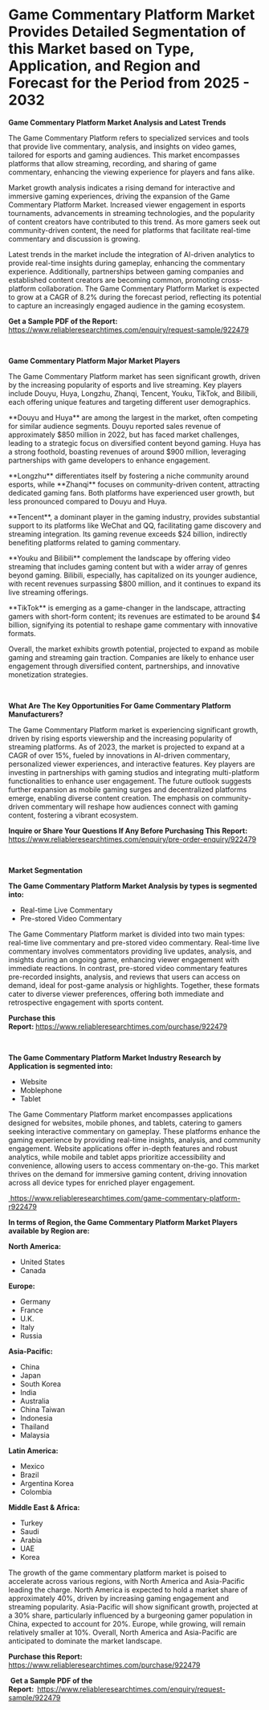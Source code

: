 <p><h1>Game Commentary Platform Market Provides Detailed Segmentation of this Market based on Type, Application, and Region and Forecast for the Period from 2025 - 2032</h1></p><p><strong>Game Commentary Platform Market Analysis and Latest Trends</strong></p>
<p><p>The Game Commentary Platform refers to specialized services and tools that provide live commentary, analysis, and insights on video games, tailored for esports and gaming audiences. This market encompasses platforms that allow streaming, recording, and sharing of game commentary, enhancing the viewing experience for players and fans alike.</p><p>Market growth analysis indicates a rising demand for interactive and immersive gaming experiences, driving the expansion of the Game Commentary Platform Market. Increased viewer engagement in esports tournaments, advancements in streaming technologies, and the popularity of content creators have contributed to this trend. As more gamers seek out community-driven content, the need for platforms that facilitate real-time commentary and discussion is growing.</p><p>Latest trends in the market include the integration of AI-driven analytics to provide real-time insights during gameplay, enhancing the commentary experience. Additionally, partnerships between gaming companies and established content creators are becoming common, promoting cross-platform collaboration. The Game Commentary Platform Market is expected to grow at a CAGR of 8.2% during the forecast period, reflecting its potential to capture an increasingly engaged audience in the gaming ecosystem.</p></p>
<p><strong>Get a Sample PDF of the Report:&nbsp;</strong> <a href="https://www.reliableresearchtimes.com/enquiry/request-sample/922479?utm_campaign=3494&utm_medium=2&utm_source=Github&utm_content=ia&utm_term=18042025&utm_id=game-commentary-platform">https://www.reliableresearchtimes.com/enquiry/request-sample/922479</a></p>
<p>&nbsp;</p>
<p><strong>Game Commentary Platform Major Market Players</strong></p>
<p><p>The Game Commentary Platform market has seen significant growth, driven by the increasing popularity of esports and live streaming. Key players include Douyu, Huya, Longzhu, Zhanqi, Tencent, Youku, TikTok, and Bilibili, each offering unique features and targeting different user demographics.</p><p>**Douyu and Huya** are among the largest in the market, often competing for similar audience segments. Douyu reported sales revenue of approximately $850 million in 2022, but has faced market challenges, leading to a strategic focus on diversified content beyond gaming. Huya has a strong foothold, boasting revenues of around $900 million, leveraging partnerships with game developers to enhance engagement.</p><p>**Longzhu** differentiates itself by fostering a niche community around esports, while **Zhanqi** focuses on community-driven content, attracting dedicated gaming fans. Both platforms have experienced user growth, but less pronounced compared to Douyu and Huya.</p><p>**Tencent**, a dominant player in the gaming industry, provides substantial support to its platforms like WeChat and QQ, facilitating game discovery and streaming integration. Its gaming revenue exceeds $24 billion, indirectly benefiting platforms related to gaming commentary.</p><p>**Youku and Bilibili** complement the landscape by offering video streaming that includes gaming content but with a wider array of genres beyond gaming. Bilibili, especially, has capitalized on its younger audience, with recent revenues surpassing $800 million, and it continues to expand its live streaming offerings.</p><p>**TikTok** is emerging as a game-changer in the landscape, attracting gamers with short-form content; its revenues are estimated to be around $4 billion, signifying its potential to reshape game commentary with innovative formats.</p><p>Overall, the market exhibits growth potential, projected to expand as mobile gaming and streaming gain traction. Companies are likely to enhance user engagement through diversified content, partnerships, and innovative monetization strategies.</p></p>
<p>&nbsp;</p>
<p><strong>What Are The Key Opportunities For Game Commentary Platform Manufacturers?</strong></p>
<p><p>The Game Commentary Platform market is experiencing significant growth, driven by rising esports viewership and the increasing popularity of streaming platforms. As of 2023, the market is projected to expand at a CAGR of over 15%, fueled by innovations in AI-driven commentary, personalized viewer experiences, and interactive features. Key players are investing in partnerships with gaming studios and integrating multi-platform functionalities to enhance user engagement. The future outlook suggests further expansion as mobile gaming surges and decentralized platforms emerge, enabling diverse content creation. The emphasis on community-driven commentary will reshape how audiences connect with gaming content, fostering a vibrant ecosystem.</p></p>
<p><strong>Inquire or Share Your Questions If Any Before Purchasing This Report:</strong> <a href="https://www.reliableresearchtimes.com/enquiry/pre-order-enquiry/922479?utm_campaign=3494&utm_medium=2&utm_source=Github&utm_content=ia&utm_term=18042025&utm_id=game-commentary-platform">https://www.reliableresearchtimes.com/enquiry/pre-order-enquiry/922479</a></p>
<p>&nbsp;</p>
<p><strong>Market Segmentation</strong></p>
<p><strong>The Game Commentary Platform Market Analysis by types is segmented into:</strong></p>
<p><ul><li>Real-time Live Commentary</li><li>Pre-stored Video Commentary</li></ul></p>
<p><p>The Game Commentary Platform market is divided into two main types: real-time live commentary and pre-stored video commentary. Real-time live commentary involves commentators providing live updates, analysis, and insights during an ongoing game, enhancing viewer engagement with immediate reactions. In contrast, pre-stored video commentary features pre-recorded insights, analysis, and reviews that users can access on demand, ideal for post-game analysis or highlights. Together, these formats cater to diverse viewer preferences, offering both immediate and retrospective engagement with sports content.</p></p>
<p><strong>Purchase this Report:&nbsp;</strong><a href="https://www.reliableresearchtimes.com/purchase/922479?utm_campaign=3494&utm_medium=2&utm_source=Github&utm_content=ia&utm_term=18042025&utm_id=game-commentary-platform">https://www.reliableresearchtimes.com/purchase/922479</a></p>
<p>&nbsp;</p>
<p><strong>The Game Commentary Platform Market Industry Research by Application is segmented into:</strong></p>
<p><ul><li>Website</li><li>Moblephone</li><li>Tablet</li></ul></p>
<p><p>The Game Commentary Platform market encompasses applications designed for websites, mobile phones, and tablets, catering to gamers seeking interactive commentary on gameplay. These platforms enhance the gaming experience by providing real-time insights, analysis, and community engagement. Website applications offer in-depth features and robust analytics, while mobile and tablet apps prioritize accessibility and convenience, allowing users to access commentary on-the-go. This market thrives on the demand for immersive gaming content, driving innovation across all device types for enriched player engagement.</p></p>
<p><a href="https://www.reliableresearchtimes.com/game-commentary-platform-r922479?utm_campaign=3494&utm_medium=2&utm_source=Github&utm_content=ia&utm_term=18042025&utm_id=game-commentary-platform">&nbsp;https://www.reliableresearchtimes.com/game-commentary-platform-r922479</a></p>
<p><strong>In terms of Region, the Game Commentary Platform Market Players available by Region are:</strong></p>
<p>
    <p> <strong> North America: </strong>
        <ul>
            <li>United States</li>
            <li>Canada</li>
        </ul>
        </p> 
    <p> <strong> Europe: </strong>
        <ul>
            <li>Germany</li>
            <li>France</li>
            <li>U.K.</li>
            <li>Italy</li>
            <li>Russia</li>
        </ul>
        </p> 
    <p> <strong> Asia-Pacific: </strong>
        <ul>
            <li>China</li>
            <li>Japan</li>
            <li>South Korea</li>
            <li>India</li>
            <li>Australia</li>
            <li>China Taiwan</li>
            <li>Indonesia</li>
            <li>Thailand</li>
            <li>Malaysia</li>
        </ul>
        </p> 
    <p> <strong> Latin America: </strong>
        <ul>
            <li>Mexico</li>
            <li>Brazil</li>
            <li>Argentina Korea</li>
            <li>Colombia</li>
        </ul>
        </p> 
    <p> <strong> Middle East & Africa: </strong>
        <ul>
            <li>Turkey</li>
            <li>Saudi</li>
            <li>Arabia</li>
            <li>UAE</li>
            <li>Korea</li>
        </ul>
    </p>
    </p>
<p><p>The growth of the game commentary platform market is poised to accelerate across various regions, with North America and Asia-Pacific leading the charge. North America is expected to hold a market share of approximately 40%, driven by increasing gaming engagement and streaming popularity. Asia-Pacific will show significant growth, projected at a 30% share, particularly influenced by a burgeoning gamer population in China, expected to account for 20%. Europe, while growing, will remain relatively smaller at 10%. Overall, North America and Asia-Pacific are anticipated to dominate the market landscape.</p></p>
<p><strong>Purchase this Report: </strong><a href="https://www.reliableresearchtimes.com/purchase/922479?utm_campaign=3494&utm_medium=2&utm_source=Github&utm_content=ia&utm_term=18042025&utm_id=game-commentary-platform">https://www.reliableresearchtimes.com/purchase/922479</a></p>
<p>&nbsp;<strong>Get a Sample PDF of the Report:&nbsp;&nbsp;</strong><a href="https://www.reliableresearchtimes.com/enquiry/request-sample/922479?utm_campaign=3494&utm_medium=2&utm_source=Github&utm_content=ia&utm_term=18042025&utm_id=game-commentary-platform">https://www.reliableresearchtimes.com/enquiry/request-sample/922479</a></p>
<p><strong></strong></p>
<p><p></p><p></p><p></p></p>